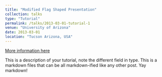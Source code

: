 ```yaml
---
title: "Modified Flag Shaped Presentation"
collection: talks
type: "Tutorial"
permalink: /talks/2013-03-01-tutorial-1
venue: "University of Arizona"
date: 2013-03-01
location: "Tucson Arizona, USA"
---
```


[More information here](http://exampleurl.com)

This is a description of your tutorial, note the different field in type. This is a markdown files that can be all markdown-ified like any other post. Yay markdown!
